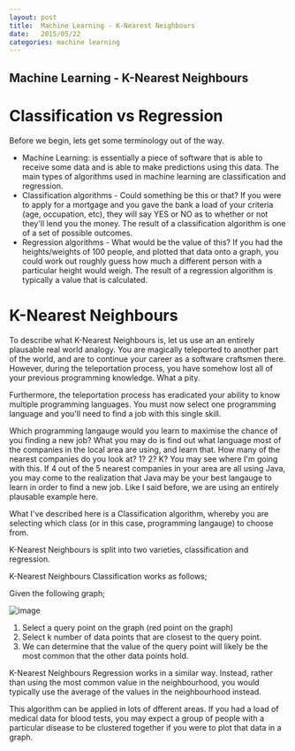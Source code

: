 ```yaml
---
layout: post
title:  Machine Learning - K-Nearest Neighbours
date:   2015/05/22
categories: machine learning
---
```

Machine Learning - K-Nearest Neighbours
------------

Classification vs Regression
=================
Before we begin, lets get some terminology out of the way.

- Machine Learning: is essentially a piece of software that is able to receive some data and is able to make predictions using this data. The main types of algorithms used in machine learning are classification and regression.
- Classification algorithms - Could something be this or that? If you were to apply for a mortgage and you gave the bank a load of your criteria (age, occupation, etc), they will say YES or NO as to whether or not they'll lend you the money. The result of a classification algorithm is one of a set of possible outcomes.
- Regression algorithms - What would be the value of this? If you had the heights/weights of 100 people, and plotted that data onto a graph, you could work out roughly guess how much a different person with a particular height would weigh. The result of a regression algorithm is typically a value that is calculated.

K-Nearest Neighbours
===============
To describe what K-Nearest Neighbours is, let us use an an entirely plausable real world analogy. You are magically teleported to another part of the world, and are to continue your career as a software craftsmen there. However, during the teleportation process, you have somehow lost all of your previous programming knowledge. What a pity.

Furthermore, the teleportation process has eradicated your ability to know multiple programming languages. You must now select one programming language and you'll need to find a job with this single skill.

Which programming langauge would you learn to maximise the chance of you finding a new job? What you may do is find out what language most of the companies in the local area are using, and learn that. How many of the nearest companies do you look at? 1? 2? K? You may see where I'm going with this. If 4 out of the 5 nearest companies in your area are all using Java, you may come to the realization that Java may be your best langauge to learn in order to find a new job. Like I said before, we are using an entirely plausable example here.

What I've described here is a Classification algorithm, whereby you are selecting which class (or in this case, programming langauge) to choose from.

K-Nearest Neighbours is split into two varieties, classification and regression.

K-Nearest Neighbours Classification works as follows;

Given the following graph;

![image](http://www.statsoft.com/portals/0/Support/KNNOverViewImageA.jpg)

1. Select a query point on the graph (red point on the graph)
2. Select k number of data points that are closest to the query point.
3. We can determine that the value of the query point will likely be the most common that the other data points hold.

K-Nearest Neighbours Regression works in a similar way. Instead, rather than using the most common value in the neighbourhood, you would typically use the average of the values in the neighbourhood instead.

This algorithm can be applied in lots of dfferent areas. If you had a load of medical data for blood tests, you may expect a group of people with a particular disease to be clustered together if you were to plot that data in a graph.
